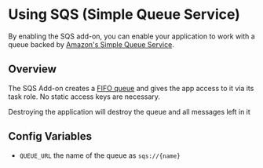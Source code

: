 # Using SQS (Simple Queue Service)

By enabling the SQS add-on, you can enable your application to work with a queue backed by [Amazon's Simple Queue Service](https://aws.amazon.com/sqs/).

## Overview

The SQS Add-on creates a [FIFO queue](https://docs.aws.amazon.com/AWSSimpleQueueService/latest/SQSDeveloperGuide/FIFO-queues.html) and gives the app access to it via its task role. No static access keys are necessary.

Destroying the application will destroy the queue and all messages left in it

## Config Variables

* `QUEUE_URL` the name of the queue as `sqs://{name}`
